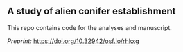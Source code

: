 ## A study of alien conifer establishment

This repo contains code for the analyses and manuscript.

*Preprint:* <https://doi.org/10.32942/osf.io/rhkxg>
